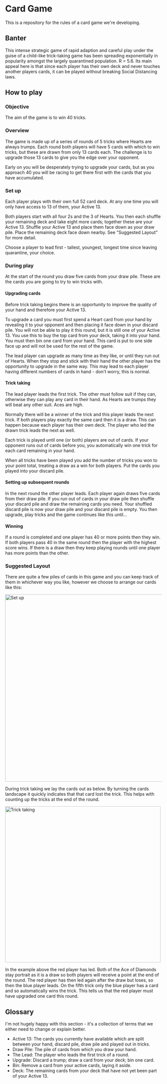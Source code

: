 # Card Game

This is a repository for the rules of a card game we're developing.

## Banter

This intense strategic game of rapid adaption and careful play under the guise of a child-like trick-taking game has been spreading exponentially in popularity amongst the largely quarantined population. 
R = 5.6. 
Its main appeal here is that since each player has their own deck and never touches another players cards, it can be played without breaking Social Distancing laws.

## How to play

### Objective

The aim of the game is to win 40 tricks. 

### Overview

The game is made up of a series of rounds of 5 tricks where Hearts are always trumps. 
Each round both players will have 5 cards with which to win tricks, but these are drawn from only 13 cards each.
The challenge is to upgrade those 13 cards to give you the edge over your opponent.

Early on you will be desperately trying to upgrade your cards, but as you approach 40 you will be racing to get there first with the cards that you have accumulated.

### Set up

Each player plays with their own full 52 card deck. 
At any one time you will only have access to 13 of them, your Active 13.

Both players start with all four 2s and the 3 of Hearts. 
You then each shuffle your remaining deck and take eight more cards; together these are your Active 13.
Shuffle your Active 13 and place them face down as your draw pile. 
Place the remaining deck face down nearby. 
See "Suggested Layout" for more detail.

Choose a player to lead first - tallest, youngest, longest time since leaving quarantine, your choice.

### During play

At the start of the round you draw five cards from your draw pile. These are the cards you are going to try to win tricks with.

#### Upgrading cards

Before trick taking begins there is an opportunity to improve the quality of your hand and therefore your Active 13.

To upgrade a card you must first spend a Heart card from your hand by revealing it to your opponent and then placing it face down in your discard pile. 
You will not be able to play it this round, but it is still one of your Active 13. 
You use this to buy the top card from your deck, taking it into your hand. 
You must then bin one card from your hand. 
This card is put to one side face up and will not be used for the rest of the game.

The lead player can upgrade as many time as they like, or until they run out of Hearts. 
When they stop and stick with their hand the other player has the opportunity to upgrade in the same way. 
This may lead to each player having different numbers of cards in hand - don't worry, this is normal.

#### Trick taking

The lead player leads the first trick. 
The other must follow suit if they can, otherwise they can play any card in their hand. 
As Hearts are trumps they will beat any other suit.
Aces are high.

Normally there will be a winner of the trick and this player leads the next trick.
If both players play exactly the same card then it is a draw. 
This can happen because each player has their own deck.
The player who led the drawn trick leads the next as well.

Each trick is played until one (or both) players are out of cards.
If your opponent runs out of cards before you, you automatically win one trick for each card remaining in your hand.

When all tricks have been played you add the number of tricks you won to your point total, treating a draw as a win for both players. 
Put the cards you played into your discard pile.

#### Setting up subsequent rounds

In the next round the other player leads.
Each player again draws five cards from their draw pile. 
If you run out of cards in your draw pile then shuffle your discard pile and draw the remaining cards you need. 
Your shuffled discard pile is now your draw pile and your discard pile is empty.
You then upgrade, play tricks and the game continues like this until...

#### Winning

If a round is completed and one player has 40 or more points then they win.
If both players pass 40 in the same round then the player with the highest score wins.
If there is a draw then they keep playing rounds until one player has more points than the other.


### Suggested Layout

There are quite a few piles of cards in this game and you can keep track of them in whichever way you like, however we choose to arrange our cards like this:

<img src = "https://i.imgur.com/Pe647hl.jpg" width = 600 alt = "Set up">

During trick taking we lay the cards out as below. By turning the cards landscape it quickly indicates that that card lost the trick. This helps with counting up the tricks at the end of the round.

<img src = "https://i.imgur.com/8y87oBp.jpg" width = 500 alt = "Trick taking">

In the example above the red player has led. 
Both of the Ace of Diamonds stay portrait as it is a draw so both players will receive a point at the end of the round. 
The red player has then led again after the draw but loses, so then the blue player leads.
On the fifth trick only the blue player has a card and so automatically wins the trick. 
This tells us that the red player must have upgraded one card this round.

## Glossary

I'm not hugely happy with this section - it's a collection of terms that we either need to change or explain better.

 - Active 13:
 The cards you currently have available which are split between your hand, discard pile, draw pile and played out in tricks.
 - Draw Pile:
 The pile of cards from which you draw your hand.
 - The Lead:
 The player who leads the first trick of a round.
 - Upgrade:
 Discard a trump; draw a card from your deck; bin one card.
 - Bin:
 Remove a card from your active cards, laying it aside.
 - Deck:
 The remaining cards from your deck that have not yet been part of your Active 13.